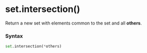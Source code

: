 # set.intersection()

Return a new set with elements common to the set and all **others**.

### Syntax

```python
set.intersection(*others)
```